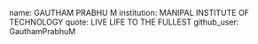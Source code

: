 
name: GAUTHAM PRABHU M
institution: MANIPAL INSTITUTE OF TECHNOLOGY
quote: LIVE LIFE TO THE FULLEST
github_user: GauthamPrabhuM
